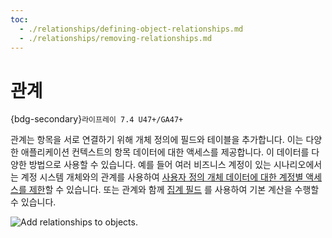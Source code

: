 ```yaml
---
toc:
  - ./relationships/defining-object-relationships.md
  - ./relationships/removing-relationships.md
---
```

# 관계

{bdg-secondary}`라이프레이 7.4 U47+/GA47+`

관계는 항목을 서로 연결하기 위해 개체 정의에 필드와 테이블을 추가합니다. 이는 다양한 애플리케이션 컨텍스트의 항목 데이터에 대한 액세스를 제공합니다. 이 데이터를 다양한 방법으로 사용할 수 있습니다. 예를 들어 여러 비즈니스 계정이 있는 시나리오에서는 계정 시스템 개체와의 관계를 사용하여 [사용자 정의 개체 데이터에 대한 계정별 액세스를 제한](../creating-and-managing-objects/using-system-objects-with-custom-objects/restricting-access-to-object-data-by-account.md)할 수 있습니다. 또는 관계와 함께 [집계 필드](../creating-and-managing-objects/fields/aggregation-fields.md) 를 사용하여 기본 계산을 수행할 수 있습니다.

![Add relationships to objects.](./relationships/images/01.png)

